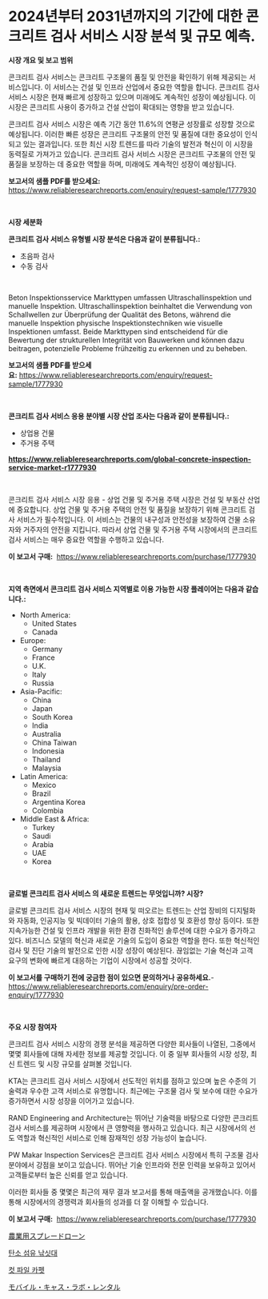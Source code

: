 <p><h1>2024년부터 2031년까지의 기간에 대한 콘크리트 검사 서비스 시장 분석 및 규모 예측.</h1></p><p><strong>시장 개요 및 보고 범위</strong></p>
<p><p>콘크리트 검사 서비스는 콘크리트 구조물의 품질 및 안전을 확인하기 위해 제공되는 서비스입니다. 이 서비스는 건설 및 인프라 산업에서 중요한 역할을 합니다. 콘크리트 검사 서비스 시장은 현재 빠르게 성장하고 있으며 미래에도 계속적인 성장이 예상됩니다. 이 시장은 콘크리트 사용이 증가하고 건설 산업이 확대되는 영향을 받고 있습니다. </p><p>콘크리트 검사 서비스 시장은 예측 기간 동안 11.6%의 연평균 성장률로 성장할 것으로 예상됩니다. 이러한 빠른 성장은 콘크리트 구조물의 안전 및 품질에 대한 중요성이 인식되고 있는 결과입니다. 또한 최신 시장 트렌드를 따라 기술의 발전과 혁신이 이 시장을 동력질로 가져가고 있습니다. 콘크리트 검사 서비스 시장은 콘크리트 구조물의 안전 및 품질을 보장하는 데 중요한 역할을 하며, 미래에도 계속적인 성장이 예상됩니다.</p></p>
<p><strong>보고서의 샘플 PDF를 받으세요:</strong> <a href="https://www.reliableresearchreports.com/enquiry/request-sample/1777930">https://www.reliableresearchreports.com/enquiry/request-sample/1777930</a></p>
<p>&nbsp;</p>
<p><strong>시장 세분화</strong></p>
<p><strong>콘크리트 검사 서비스 유형별 시장 분석은 다음과 같이 분류됩니다.:</strong></p>
<p><ul><li>초음파 검사</li><li>수동 검사</li></ul></p>
<p>&nbsp;</p>
<p><p>Beton Inspektionsservice Markttypen umfassen Ultraschallinspektion und manuelle Inspektion. Ultraschallinspektion beinhaltet die Verwendung von Schallwellen zur Überprüfung der Qualität des Betons, während die manuelle Inspektion physische Inspektionstechniken wie visuelle Inspektionen umfasst. Beide Markttypen sind entscheidend für die Bewertung der strukturellen Integrität von Bauwerken und können dazu beitragen, potenzielle Probleme frühzeitig zu erkennen und zu beheben.</p></p>
<p><strong>보고서의 샘플 PDF를 받으세요:</strong>&nbsp;<a href="https://www.reliableresearchreports.com/enquiry/request-sample/1777930">https://www.reliableresearchreports.com/enquiry/request-sample/1777930</a></p>
<p>&nbsp;</p>
<p><strong> 콘크리트 검사 서비스 응용 분야별 시장 산업 조사는 다음과 같이 분류됩니다.:</strong></p>
<p><ul><li>상업용 건물</li><li>주거용 주택</li></ul></p>
<p><strong><a href="https://www.reliableresearchreports.com/global-concrete-inspection-service-market-r1777930">https://www.reliableresearchreports.com/global-concrete-inspection-service-market-r1777930</a></strong></p>
<p>&nbsp;</p>
<p><p>콘크리트 검사 서비스 시장 응용 - 상업 건물 및 주거용 주택 시장은 건설 및 부동산 산업에 중요합니다. 상업 건물 및 주거용 주택의 안전 및 품질을 보장하기 위해 콘크리트 검사 서비스가 필수적입니다. 이 서비스는 건물의 내구성과 안전성을 보장하여 건물 소유자와 거주자의 안전을 지킵니다. 따라서 상업 건물 및 주거용 주택 시장에서의 콘크리트 검사 서비스는 매우 중요한 역할을 수행하고 있습니다.</p></p>
<p><strong>이 보고서 구매:</strong>&nbsp; <a href="https://www.reliableresearchreports.com/purchase/1777930">https://www.reliableresearchreports.com/purchase/1777930</a></p>
<p>&nbsp;</p>
<p><strong>지역 측면에서 콘크리트 검사 서비스 지역별로 이용 가능한 시장 플레이어는 다음과 같습니다.:</strong></p>
<p><ul>
    <li>
        North America:
        <ul>
            <li>United States</li>
            <li>Canada</li>
        </ul>
    </li>
    <li>
        Europe:
        <ul>
            <li>Germany</li>
            <li>France</li>
            <li>U.K.</li>
            <li>Italy</li>
            <li>Russia</li>
        </ul>
    </li>
    <li>
        Asia-Pacific:
        <ul>
            <li>China</li>
            <li>Japan</li>
            <li>South Korea</li>
            <li>India</li>
            <li>Australia</li>
            <li>China Taiwan</li>
            <li>Indonesia</li>
            <li>Thailand</li>
            <li>Malaysia</li>
        </ul>
    </li>
    <li>
        Latin America:
        <ul>
            <li>Mexico</li>
            <li>Brazil</li>
            <li>Argentina Korea</li>
            <li>Colombia</li>
        </ul>
    </li>
    <li>
        Middle East & Africa:
        <ul>
            <li>Turkey</li>
            <li>Saudi</li>
            <li>Arabia</li>
            <li>UAE</li>
            <li>Korea</li>
        </ul>
    </li>
    </ul></p>
<p>&nbsp;</p>
<p><strong>글로벌 콘크리트 검사 서비스 의 새로운 트렌드는 무엇입니까? 시장?</strong></p>
<p><p>글로벌 콘크리트 검사 서비스 시장의 현재 및 떠오르는 트렌드는 산업 장비의 디지털화와 자동화, 인공지능 및 빅데이터 기술의 활용, 상호 접합성 및 호환성 향상 등이다. 또한 지속가능한 건설 및 인프라 개발을 위한 환경 친화적인 솔루션에 대한 수요가 증가하고 있다. 비즈니스 모델의 혁신과 새로운 기술의 도입이 중요한 역할을 한다. 또한 혁신적인 검사 및 진단 기술의 발전으로 인한 시장 성장이 예상된다. 끊임없는 기술 혁신과 고객 요구의 변화에 빠르게 대응하는 기업이 시장에서 성공할 것이다.</p></p>
<p><strong>이 보고서를 구매하기 전에 궁금한 점이 있으면 문의하거나 공유하세요.</strong>- <a href="https://www.reliableresearchreports.com/enquiry/pre-order-enquiry/1777930">https://www.reliableresearchreports.com/enquiry/pre-order-enquiry/1777930</a></p>
<p>&nbsp;</p>
<p><strong>주요 시장 참여자</strong></p>
<p><p>콘크리트 검사 서비스 시장의 경쟁 분석을 제공하면 다양한 회사들이 나열된, 그중에서 몇몇 회사들에 대해 자세한 정보를 제공할 것입니다. 이 중 일부 회사들의 시장 성장, 최신 트렌드 및 시장 규모를 살펴볼 것입니다. </p><p>KTA는 콘크리트 검사 서비스 시장에서 선도적인 위치를 점하고 있으며 높은 수준의 기술력과 우수한 고객 서비스로 유명합니다. 최근에는 구조물 검사 및 보수에 대한 수요가 증가하면서 시장 성장을 이어가고 있습니다. </p><p>RAND Engineering and Architecture는 뛰어난 기술력을 바탕으로 다양한 콘크리트 검사 서비스를 제공하며 시장에서 큰 영향력을 행사하고 있습니다. 최근 시장에서의 선도 역할과 혁신적인 서비스로 인해 잠재적인 성장 가능성이 높습니다. </p><p>PW Makar Inspection Services은 콘크리트 검사 서비스 시장에서 특히 구조물 검사 분야에서 강점을 보이고 있습니다. 뛰어난 기술 인프라와 전문 인력을 보유하고 있어서 고객들로부터 높은 신뢰를 얻고 있습니다. </p><p>이러한 회사들 중 몇몇은 최근의 재무 결과 보고서를 통해 매출액을 공개했습니다. 이를 통해 시장에서의 경쟁력과 회사들의 성과를 더 잘 이해할 수 있습니다.</p></p>
<p><strong>이 보고서 구매:</strong>&nbsp;&nbsp;<a href="https://www.reliableresearchreports.com/purchase/1777930">https://www.reliableresearchreports.com/purchase/1777930</a></p>
<p><p><a href="https://medium.com/@nicholas.ellison0076890/%E8%BE%B2%E6%A5%AD%E7%94%A8%E6%95%A3%E5%B8%83%E3%83%89%E3%83%AD%E3%83%BC%E3%83%B3%E5%B8%82%E5%A0%B4%E3%81%AF-%E5%B8%82%E5%A0%B4%E3%82%B7%E3%82%A7%E3%82%A2-%E5%B8%82%E5%A0%B4%E3%81%AE%E3%83%88%E3%83%AC%E3%83%B3%E3%83%89-%E5%B8%82%E5%A0%B4%E3%81%AE%E6%88%90%E9%95%B7%E3%81%AB%E9%96%A2%E3%81%99%E3%82%8B%E6%83%85%E5%A0%B1%E3%82%92%E6%8F%90%E4%BE%9B%E3%81%97%E3%81%A6%E3%81%84%E3%81%BE%E3%81%99-2fa2d1bf37be">農業用スプレードローン</a></p><p><a href="https://medium.com/@sillysally687568/%EC%B9%B4%EB%B3%B8-%EC%84%AC%EC%9C%A0-%EB%82%9A%EC%8B%9C%EB%8C%80-%EC%8B%9C%EC%9E%A5-%EB%B3%B4%EA%B3%A0%EC%84%9C%EB%8A%94-%EC%9D%B4-%EC%8B%9C%EC%9E%A5%EC%9D%98-%EC%B5%9C%EC%8B%A0-%ED%8A%B8%EB%A0%8C%EB%93%9C%EC%99%80-%EC%84%B1%EC%9E%A5-%EA%B8%B0%ED%9A%8C%EB%A5%BC-%EB%B3%B4%EC%97%AC%EC%A4%8D%EB%8B%88%EB%8B%A4-d332f82fdf69">탄소 섬유 낚싯대</a></p><p><a href="https://medium.com/@bobbyreitenberg879562023/%EC%BB%B7-%ED%8C%8C%EC%9D%BC-%EC%B9%B4%ED%8E%AB-%EC%8B%9C%EC%9E%A5-%EC%A1%B0%EC%82%AC-%EB%B3%B4%EA%B3%A0%EC%84%9C-%EA%B7%B8-%EC%97%AD%EC%82%AC-%EB%B0%8F-2024%EB%85%84%EB%B6%80%ED%84%B0-2031%EB%85%84%EA%B9%8C%EC%A7%80%EC%9D%98-%EC%98%88%EC%B8%A1-dad867e9793b">컷 파일 카펫</a></p><p><a href="https://medium.com/@pollynsatcherayted345/%E3%83%A2%E3%83%90%E3%82%A4%E3%83%AB%E3%82%AB%E3%83%86%E3%83%BC%E3%83%86%E3%83%AB%E3%83%A9%E3%83%9C%E3%81%AE%E3%83%AC%E3%83%B3%E3%82%BF%E3%83%AB%E5%B8%82%E5%A0%B4%E8%A6%8F%E6%A8%A1%E3%81%AF-%E3%82%B0%E3%83%AD%E3%83%BC%E3%83%90%E3%83%AB%E6%A5%AD%E7%95%8C%E3%81%AB%E3%81%8A%E3%81%91%E3%82%8B%E6%9C%80%E9%81%A9%E3%81%AA%E3%83%9E%E3%83%BC%E3%82%B1%E3%83%86%E3%82%A3%E3%83%B3%E3%82%B0%E3%83%81%E3%83%A3%E3%83%8D%E3%83%AB%E3%82%92%E7%A4%BA%E3%81%97%E3%81%A6%E3%81%84%E3%81%BE%E3%81%99-c267f65dd847">モバイル・キャス・ラボ・レンタル</a></p></p>